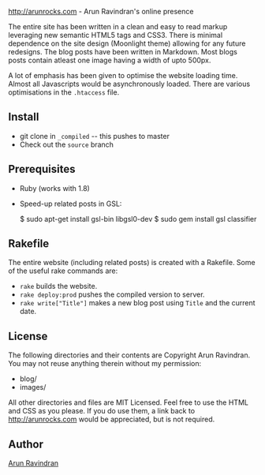 http://arunrocks.com - Arun Ravindran's online presence

The entire site has been written in a clean and easy to read markup leveraging new semantic
HTML5 tags and CSS3. There is minimal dependence on the site design (Moonlight theme) allowing
for any future redesigns. The blog posts have been written in Markdown. Most blogs posts
contain atleast one image having a width of upto 500px.

A lot of emphasis has been given to optimise the website loading time. Almost all Javascripts
would be asynchronously loaded. There are various optimisations in the `.htaccess` file.

Install 
-------
* git clone in `_compiled`  -- this pushes to master 
* Check out the `source` branch  

Prerequisites
-------------

* Ruby (works with 1.8)
* Speed-up related posts in GSL:

    $ sudo apt-get install gsl-bin libgsl0-dev
    $ sudo gem install gsl classifier

Rakefile
-------------

The entire website (including related posts) is created with a Rakefile. Some of the useful rake commands are:

* `rake` builds  the website.
* `rake deploy:prod` pushes the compiled version to server.
* `rake write["Title"]` makes a new blog post using `Title` and the current date.


License
-------------

The following directories and their contents are Copyright Arun Ravindran. You may not reuse anything therein without my permission:

* blog/
* images/

All other directories and files are MIT Licensed. Feel free to use the HTML and CSS as you please. If you do use them, a link back to http://arunrocks.com would be appreciated, but is not required.


Author
-------------
[Arun Ravindran](http://twitter.com/arocks)
